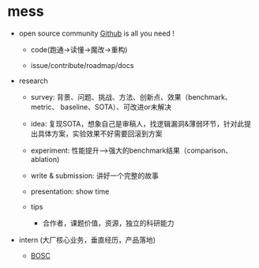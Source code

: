 # mess

- open source community [Github](https://github.com/xyfgemini) is all you need ! 
	- code(跑通->读懂->魔改->重构)  
	
	- issue/contribute/roadmap/docs
	
		

- research

  - survey: 背景、问题、挑战、方法、创新点、效果（benchmark、metric、 baseline、SOTA）、可改进or未解决

  - idea: 复现SOTA，想象自己是审稿人，找逻辑漏洞&薄弱环节，针对此提出具体方案，实验效果不好需要回滚到方案

  - experiment: 性能提升–>强大的benchmark结果（comparison、ablation)

  - write & submission: 讲好一个完整的故事

  - presentation: show time

  - tips

  	- 合作者，课题价值，资源，独立的科研能力

  	


- intern (大厂核心业务，垂直经历，产品落地)

  - [BOSC](https://shinezyy.github.io/ArchShineZ/post/recruit-dsa/)

  	